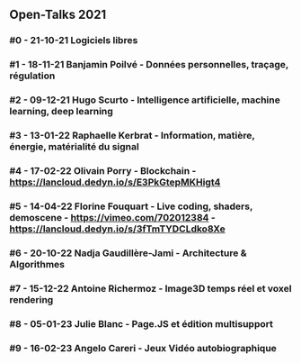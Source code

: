 ## Open-Talks 2021

### #0 - 21-10-21 Logiciels libres
### #1 - 18-11-21 Banjamin Poilvé - Données personnelles, traçage, régulation
### #2 - 09-12-21 Hugo Scurto - Intelligence artificielle, machine learning, deep learning
### #3 - 13-01-22 Raphaelle Kerbrat - Information, matière, énergie, matérialité du signal
### #4 - 17-02-22 Olivain Porry - Blockchain - https://lancloud.dedyn.io/s/E3PkGtepMKHigt4
### #5 - 14-04-22 Florine Fouquart - Live coding, shaders, demoscene - https://vimeo.com/702012384 - https://lancloud.dedyn.io/s/3fTmTYDCLdko8Xe
### #6 - 20-10-22 Nadja Gaudillère-Jami - Architecture & Algorithmes
### #7 - 15-12-22 Antoine Richermoz - Image3D temps réel et voxel rendering
### #8 - 05-01-23 Julie Blanc - Page.JS et édition multisupport
### #9 - 16-02-23 Angelo Careri - Jeux Vidéo autobiographique
